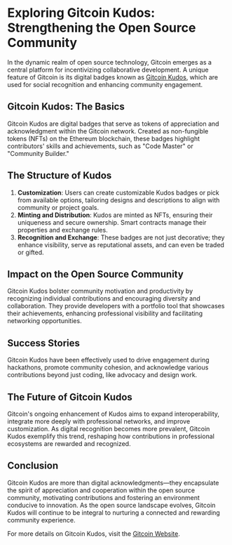 # Exploring Gitcoin Kudos: Strengthening the Open Source Community

In the dynamic realm of open source technology, Gitcoin emerges as a central platform for incentivizing collaborative development. A unique feature of Gitcoin is its digital badges known as [Gitcoin Kudos](https://gitcoin.co/kudos), which are used for social recognition and enhancing community engagement.

## Gitcoin Kudos: The Basics

Gitcoin Kudos are digital badges that serve as tokens of appreciation and acknowledgment within the Gitcoin network. Created as non-fungible tokens (NFTs) on the Ethereum blockchain, these badges highlight contributors' skills and achievements, such as "Code Master" or "Community Builder."

## The Structure of Kudos

1. **Customization**: Users can create customizable Kudos badges or pick from available options, tailoring designs and descriptions to align with community or project goals.
2. **Minting and Distribution**: Kudos are minted as NFTs, ensuring their uniqueness and secure ownership. Smart contracts manage their properties and exchange rules.
3. **Recognition and Exchange**: These badges are not just decorative; they enhance visibility, serve as reputational assets, and can even be traded or gifted.

## Impact on the Open Source Community

Gitcoin Kudos bolster community motivation and productivity by recognizing individual contributions and encouraging diversity and collaboration. They provide developers with a portfolio tool that showcases their achievements, enhancing professional visibility and facilitating networking opportunities. 

## Success Stories

Gitcoin Kudos have been effectively used to drive engagement during hackathons, promote community cohesion, and acknowledge various contributions beyond just coding, like advocacy and design work.

## The Future of Gitcoin Kudos

Gitcoin's ongoing enhancement of Kudos aims to expand interoperability, integrate more deeply with professional networks, and improve customization. As digital recognition becomes more prevalent, Gitcoin Kudos exemplify this trend, reshaping how contributions in professional ecosystems are rewarded and recognized.

## Conclusion

Gitcoin Kudos are more than digital acknowledgments—they encapsulate the spirit of appreciation and cooperation within the open source community, motivating contributions and fostering an environment conducive to innovation. As the open source landscape evolves, Gitcoin Kudos will continue to be integral to nurturing a connected and rewarding community experience.

For more details on Gitcoin Kudos, visit the [Gitcoin Website](https://gitcoin.co).